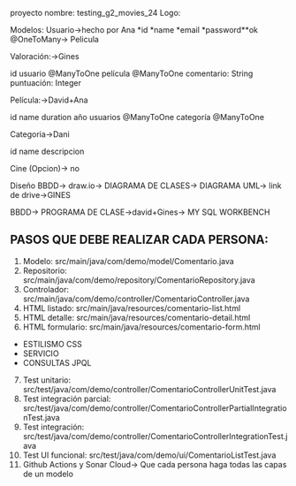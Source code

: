 proyecto nombre: 
testing_g2_movies_24
Logo:

Modelos:
Usuario->hecho por Ana
*id
*name
*email
*password**ok
@OneToMany-> Pelicula


Valoración:->Gines

id
usuario @ManyToOne
película @ManyToOne
comentario: String
puntuación: Integer

Película:->David+Ana

id
name
duration
año
usuarios @ManyToOne
categoría @ManyToOne

Categoria->Dani

id
name
descripcion

Cine (Opcion)-> no

Diseño BBDD-> draw.io-> DIAGRAMA DE CLASES-> DIAGRAMA UML-> link de drive->GINES

BBDD-> PROGRAMA DE CLASE->david+Gines-> MY SQL WORKBENCH


## PASOS QUE DEBE REALIZAR CADA PERSONA:

1. Modelo: src/main/java/com/demo/model/Comentario.java
2. Repositorio: src/main/java/com/demo/repository/ComentarioRepository.java
3. Controlador: src/main/java/com/demo/controller/ComentarioController.java
4. HTML listado: src/main/java/resources/comentario-list.html
5. HTML detalle: src/main/java/resources/comentario-detail.html
6. HTML formulario: src/main/java/resources/comentario-form.html
+ ESTILISMO CSS
+ SERVICIO
+ CONSULTAS JPQL
7. Test unitario: src/test/java/com/demo/controller/ComentarioControllerUnitTest.java
8. Test integración parcial: src/test/java/com/demo/controller/ComentarioControllerPartialIntegrationTest.java
9. Test integración: src/test/java/com/demo/controller/ComentarioControllerIntegrationTest.java
10. Test UI funcional: src/test/java/com/demo/ui/ComentarioListTest.java
11. Github Actions y Sonar Cloud-> Que cada persona haga todas las capas de un modelo

